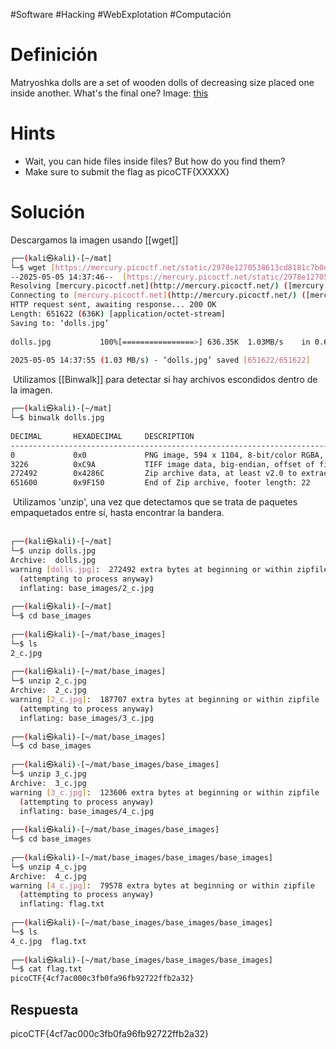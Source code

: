 #Software #Hacking #WebExplotation #Computación 
# Definición
Matryoshka dolls are a set of wooden dolls of decreasing size placed one inside another. What's the final one? Image: [this](https://mercury.picoctf.net/static/2978e1270538613cd8181c7b0dabe9bd/dolls.jpg)
# Hints
- Wait, you can hide files inside files? But how do you find them?
- Make sure to submit the flag as picoCTF{XXXXX}
# Solución
Descargamos la imagen usando [[wget]]
```bash
┌──(kali㉿kali)-[~/mat]  
└─$ wget [https://mercury.picoctf.net/static/2978e1270538613cd8181c7b0dabe9bd/dolls.jpg](https://mercury.picoctf.net/static/2978e1270538613cd8181c7b0dabe9bd/dolls.jpg)                
--2025-05-05 14:37:46--  [https://mercury.picoctf.net/static/2978e1270538613cd8181c7b0dabe9bd/dolls.jpg](https://mercury.picoctf.net/static/2978e1270538613cd8181c7b0dabe9bd/dolls.jpg)  
Resolving [mercury.picoctf.net](http://mercury.picoctf.net/) ([mercury.picoctf.net](http://mercury.picoctf.net/))... 18.189.209.142  
Connecting to [mercury.picoctf.net](http://mercury.picoctf.net/) ([mercury.picoctf.net](http://mercury.picoctf.net/))|18.189.209.142|:443... connected.  
HTTP request sent, awaiting response... 200 OK  
Length: 651622 (636K) [application/octet-stream]  
Saving to: ‘dolls.jpg’  
  
dolls.jpg           100%[================>] 636.35K  1.03MB/s    in 0.6s      
  
2025-05-05 14:37:55 (1.03 MB/s) - ‘dolls.jpg’ saved [651622/651622]  
```
  
 Utilizamos [[Binwalk]] para detectar si hay archivos escondidos dentro de la imagen.                                                                             
```bash
┌──(kali㉿kali)-[~/mat]  
└─$ binwalk dolls.jpg      
  
DECIMAL       HEXADECIMAL     DESCRIPTION  
--------------------------------------------------------------------------------  
0             0x0             PNG image, 594 x 1104, 8-bit/color RGBA, non-interlaced  
3226          0xC9A           TIFF image data, big-endian, offset of first image directory: 8  
272492        0x4286C         Zip archive data, at least v2.0 to extract, compressed size: 378942, uncompressed size: 383937, name: base_images/2_c.jpg  
651600        0x9F150         End of Zip archive, footer length: 22  
```
  
 Utilizamos 'unzip', una vez que detectamos que se trata de paquetes empaquetados entre sí, hasta encontrar la bandera.                                                                          
```bash
┌──(kali㉿kali)-[~/mat]  
└─$ unzip dolls.jpg  
Archive:  dolls.jpg  
warning [dolls.jpg]:  272492 extra bytes at beginning or within zipfile  
  (attempting to process anyway)  
  inflating: base_images/2_c.jpg      
                                                                               
┌──(kali㉿kali)-[~/mat]  
└─$ cd base_images  
                                                                               
┌──(kali㉿kali)-[~/mat/base_images]  
└─$ ls                      
2_c.jpg  
                                                                               
┌──(kali㉿kali)-[~/mat/base_images]  
└─$ unzip 2_c.jpg    
Archive:  2_c.jpg  
warning [2_c.jpg]:  187707 extra bytes at beginning or within zipfile  
  (attempting to process anyway)  
  inflating: base_images/3_c.jpg      
                                                                               
┌──(kali㉿kali)-[~/mat/base_images]  
└─$ cd base_images  
                                                                               
┌──(kali㉿kali)-[~/mat/base_images/base_images]  
└─$ unzip 3_c.jpg  
Archive:  3_c.jpg  
warning [3_c.jpg]:  123606 extra bytes at beginning or within zipfile  
  (attempting to process anyway)  
  inflating: base_images/4_c.jpg      
                                                                               
┌──(kali㉿kali)-[~/mat/base_images/base_images]  
└─$ cd base_images  
                                                                               
┌──(kali㉿kali)-[~/mat/base_images/base_images/base_images]  
└─$ unzip 4_c.jpg  
Archive:  4_c.jpg  
warning [4_c.jpg]:  79578 extra bytes at beginning or within zipfile  
  (attempting to process anyway)  
  inflating: flag.txt                 
                                                                               
┌──(kali㉿kali)-[~/mat/base_images/base_images/base_images]  
└─$ ls  
4_c.jpg  flag.txt  
                                                                               
┌──(kali㉿kali)-[~/mat/base_images/base_images/base_images]  
└─$ cat flag.txt          
picoCTF{4cf7ac000c3fb0fa96fb92722ffb2a32}
```
## Respuesta
picoCTF{4cf7ac000c3fb0fa96fb92722ffb2a32}